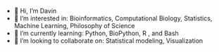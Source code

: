 - 👋 Hi, I’m Davin
- 👀 I’m interested in:  Bioinformatics, Computational Biology, Statistics, Machine Learning, Philosophy of Science
- 🌱 I’m currently learning: Python, BioPython, R , and Bash
- 💞️ I’m looking to collaborate on: Statistical modeling, Visualization

<!---
Tripfantasy/Tripfantasy is a ✨ special ✨ repository because its `README.md` (this file) appears on your GitHub profile.
You can click the Preview link to take a look at your changes.
--->
